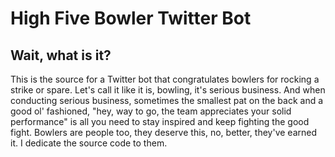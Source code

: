 # High Five Bowler Twitter Bot

## Wait, what is it?
This is the source for a Twitter bot that congratulates bowlers for rocking a strike or spare. Let's call it like it is, bowling, it's serious business. And when conducting serious business, sometimes the smallest pat on the back and a good ol' fashioned, "hey, way to go, the team appreciates your solid performance" is all you need to stay inspired and keep fighting the good fight. Bowlers are people too, they deserve this, no, better, they've earned it. I dedicate the source code to them.